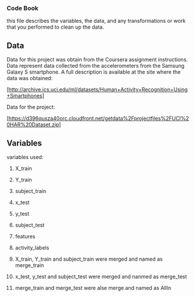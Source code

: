 ### Code Book
this file describes the variables, the data, and any transformations or work that you performed to clean up the data.

## Data
Data for this project was obtain from the Coursera assignment instructions. Data represent data collected from the accelerometers from the Samsung Galaxy S smartphone. A full description is available at the site where the data was obtained:

[http://archive.ics.uci.edu/ml/datasets/Human+Activity+Recognition+Using+Smartphones]

Data for the project:

[https://d396qusza40orc.cloudfront.net/getdata%2Fprojectfiles%2FUCI%20HAR%20Dataset.zip]

## Variables
variables used:
1. X_train
2. Y_train
3. subject_train
4. x_test
5. y_test
6. subject_test
7. features
8. activity_labels

9. X_train, Y_train and subject_train were merged and named as merge_train
10. x_test, y_test and subject_test were merged and nanmed as merge_test

11. merge_train and merge_test were alse merge and named as AllIn
